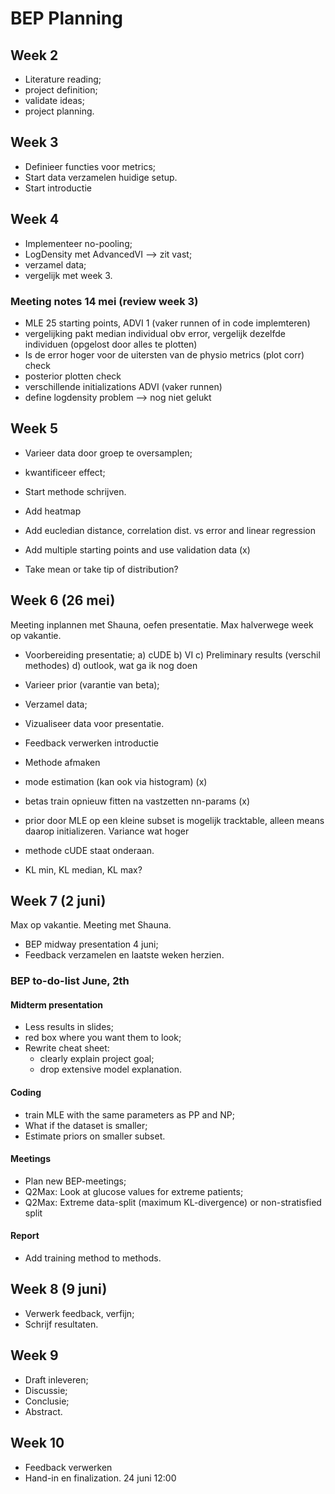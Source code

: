 # BEP Planning

## Week 2

- Literature reading;
- project definition;
- validate ideas;
- project planning.

## Week 3

- Definieer functies voor metrics;
- Start data verzamelen huidige setup.
- Start introductie

## Week 4

- Implementeer no-pooling;
- LogDensity met AdvancedVI --> zit vast;
- verzamel data;
- vergelijk met week 3.

### Meeting notes 14 mei (review week 3)

- MLE 25 starting points, ADVI 1 (vaker runnen of in code implemteren)
- vergelijking pakt median individual obv error, vergelijk dezelfde individuen (opgelost door alles te plotten)
- Is de error hoger voor de uitersten van de physio metrics (plot corr) check
- posterior plotten check
- verschillende initializations ADVI (vaker runnen)
- define logdensity problem --> nog niet gelukt

## Week 5

- Varieer data door groep te oversamplen;
- kwantificeer effect;
- Start methode schrijven.

- Add heatmap
- Add eucledian distance, correlation dist. vs error and linear regression
- Add multiple starting points and use validation data (x)
- Take mean or take tip of distribution?

## Week 6 (26 mei)

Meeting inplannen met Shauna, oefen presentatie.
Max halverwege week op vakantie.

- Voorbereiding presentatie;
    a) cUDE
    b) VI
    c) Preliminary results (verschil methodes)
    d) outlook, wat ga ik nog doen
- Varieer prior (varantie van beta);
- Verzamel data;
- Vizualiseer data voor presentatie.
- Feedback verwerken introductie
- Methode afmaken

- mode estimation (kan ook via histogram) (x)
- betas train opnieuw fitten na vastzetten nn-params (x)
- prior door MLE op een kleine subset is mogelijk tracktable, alleen means daarop initializeren. Variance wat hoger
- methode cUDE staat onderaan.
- KL min, KL median, KL max?

## Week 7 (2 juni)

Max op vakantie. Meeting met Shauna.

- BEP midway presentation 4 juni;
- Feedback verzamelen en laatste weken herzien.

### BEP to-do-list June, 2th

#### Midterm presentation

- Less results in slides;
- red box where you want them to look;
- Rewrite cheat sheet:
  - clearly explain project goal;
  - drop extensive model explanation.

#### Coding

- train MLE with the same parameters as PP and NP;
- What if the dataset is smaller;
- Estimate priors on smaller subset.

#### Meetings

- Plan new BEP-meetings;
- Q2Max: Look at glucose values for extreme patients;
- Q2Max: Extreme data-split (maximum KL-divergence) or non-stratisfied split

#### Report

- Add training method to methods.

## Week 8 (9 juni)

- Verwerk feedback, verfijn;
- Schrijf resultaten.

## Week 9

- Draft inleveren;
- Discussie;
- Conclusie;
- Abstract.

## Week 10

- Feedback verwerken
- Hand-in en finalization. 24 juni 12:00
